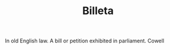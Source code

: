 ---
title: Billeta
permalink: "/definitions/billeta.html"
body: In old English law. A bill or petition exhibited in parliament. Cowell
published_at: '2018-07-07'
layout: post
---